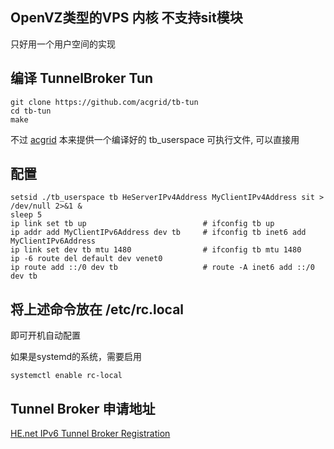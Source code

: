 <!--
author: lizhiwei
head: 
date: 2019-06-25
title: 给单IPV4地址的OpenVZ VPS配置TunnelBrokerIPV6
tags: VPN
images: 
category: Linux
status: publish
summary: 有些小型的OpenVZ VPS供应商不提供IPV6地址，可以用he.net tunnelbroker来提供一个/48的IPV6地址
-->


## OpenVZ类型的VPS 内核 不支持sit模块
   只好用一个用户空间的实现


## 编译  TunnelBroker Tun

    git clone https://github.com/acgrid/tb-tun
    cd tb-tun
    make

不过 [acgrid](https://github.com/acgrid) 本来提供一个编译好的 tb_userspace 可执行文件, 可以直接用



## 配置

    setsid ./tb_userspace tb HeServerIPv4Address MyClientIPv4Address sit > /dev/null 2>&1 &
    sleep 5
    ip link set tb up                          # ifconfig tb up
    ip addr add MyClientIPv6Address dev tb     # ifconfig tb inet6 add MyClientIPv6Address
    ip link set dev tb mtu 1480                # ifconfig tb mtu 1480
    ip -6 route del default dev venet0    
    ip route add ::/0 dev tb                   # route -A inet6 add ::/0 dev tb


## 将上述命令放在 /etc/rc.local

   即可开机自动配置

如果是systemd的系统，需要启用

    systemctl enable rc-local


## Tunnel Broker 申请地址


[HE.net IPv6 Tunnel Broker Registration](https://tunnelbroker.net/register.php)


